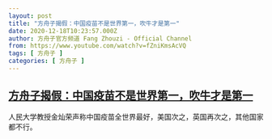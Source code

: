 ```yaml
---
layout: post
title: "方舟子揭假：中国疫苗不是世界第一，吹牛才是第一"
date: 2020-12-18T10:23:57.000Z
author: 方舟子官方频道 Fang Zhouzi - Official Channel
from: https://www.youtube.com/watch?v=fZniKmsAcVQ
tags: [ 方舟子 ]
categories: [ 方舟子 ]
---
```

<!--1608287037000-->
[方舟子揭假：中国疫苗不是世界第一，吹牛才是第一](https://www.youtube.com/watch?v=fZniKmsAcVQ)
------

<div>
人民大学教授金灿荣声称中国疫苗全世界最好，美国次之，英国再次之，其他国家都不行。
</div>
